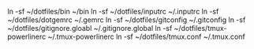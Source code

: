 ln -sf ~/dotfiles/bin ~/bin
ln -sf ~/dotfiles/inputrc ~/.inputrc
ln -sf ~/dotfiles/dotgemrc ~/.gemrc
ln -sf ~/dotfiles/gitconfig ~/.gitconfig
ln -sf ~/dotfiles/gitignore.gloabl ~/.gitignore.global
ln -sf ~/dotfiles/tmux-powerlinerc ~/.tmux-powerlinerc
ln -sf ~/dotfiles/tmux.conf ~/.tmux.conf

